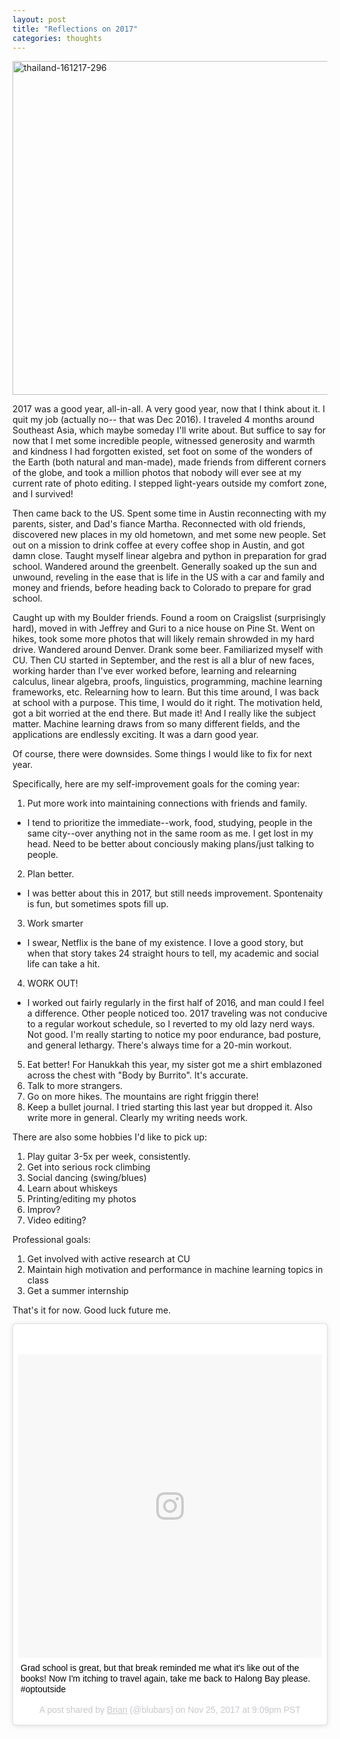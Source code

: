 ```yaml
---
layout: post
title: "Reflections on 2017"
categories: thoughts
---
```

<a data-flickr-embed="true" href="https://www.flickr.com/photos/149630921@N02/36454018920/in/album-72157685683000424/" title="thailand-161217-296"><img src="https://farm5.staticflickr.com/4379/36454018920_375855e490_c.jpg" width="800" height="534" alt="thailand-161217-296"></a><script async src="//embedr.flickr.com/assets/client-code.js" charset="utf-8"></script>

2017 was a good year, all-in-all. A very good year, now that I think about it. I quit my job (actually no-- that was Dec 2016). I traveled 4 months around Southeast Asia, which maybe someday I'll write about. But suffice to say for now that I met some incredible people, witnessed generosity and warmth and kindness I had forgotten existed, set foot on some of the wonders of the Earth (both natural and man-made), made friends from different corners of the globe, and took a million photos that nobody will ever see at my current rate of photo editing. I stepped light-years outside my comfort zone, and I survived!

Then came back to the US. Spent some time in Austin reconnecting with my parents, sister, and Dad's fiance Martha. Reconnected with old friends, discovered new places in my old hometown, and met some new people. Set out on a mission to drink coffee at every coffee shop in Austin, and got damn close. Taught myself linear algebra and python in preparation for grad school. Wandered around the greenbelt. Generally soaked up the sun and unwound, reveling in the ease that is life in the US with a car and family and money and friends, before heading back to Colorado to prepare for grad school.

Caught up with my Boulder friends. Found a room on Craigslist (surprisingly hard), moved in with Jeffrey and Guri to a nice house on Pine St. Went on hikes, took some more photos that will likely remain shrowded in my hard drive. Wandered around Denver. Drank some beer. Familiarized myself with CU. Then CU started in September, and the rest is all a blur of new faces, working harder than I've ever worked before, learning and relearning calculus, linear algebra, proofs, linguistics, programming, machine learning frameworks, etc. Relearning how to learn. But this time around, I was back at school with a purpose. This time, I would do it right. The motivation held, got a bit worried at the end there. But made it! And I really like the subject matter. Machine learning draws from so many different fields, and the applications are endlessly exciting. It was a darn good year. 

Of course, there were downsides. Some things I would like to fix for next year. 

Specifically, here are my self-improvement goals for the coming year:
1. Put more work into maintaining connections with friends and family. 
  * I tend to prioritize the immediate--work, food, studying, people in the same city--over anything not in the same room as me. I get lost in my head. Need to be better about conciously making plans/just talking to people.
2. Plan better.
  * I was better about this in 2017, but still needs improvement. Spontenaity is fun, but sometimes spots fill up.
3. Work smarter
  * I swear, Netflix is the bane of my existence. I love a good story, but when that story takes 24 straight hours to tell, my academic and social life can take a hit.
4. WORK OUT!
  * I worked out fairly regularly in the first half of 2016, and man could I feel a difference. Other people noticed too. 2017 traveling was not conducive to a regular workout schedule, so I reverted to my old lazy nerd ways. Not good. I'm really starting to notice my poor endurance, bad posture, and general lethargy. There's always time for a 20-min workout.
5. Eat better! For Hanukkah this year, my sister got me a shirt emblazoned across the chest with "Body by Burrito". It's accurate.
6. Talk to more strangers.
7. Go on more hikes. The mountains are right friggin there!
8. Keep a bullet journal. I tried starting this last year but dropped it. Also write more in general. Clearly my writing needs work.

There are also some hobbies I'd like to pick up:
1. Play guitar 3-5x per week, consistently.
2. Get into serious rock climbing
3. Social dancing (swing/blues)
4. Learn about whiskeys
5. Printing/editing my photos
6. Improv? 
7. Video editing?

Professional goals:
1. Get involved with active research at CU
2. Maintain high motivation and performance in machine learning topics in class
3. Get a summer internship

That's it for now. Good luck future me.

<blockquote class="instagram-media" data-instgrm-captioned data-instgrm-permalink="https://www.instagram.com/p/Bb8jm9HjvB7/" data-instgrm-version="8" style=" background:#FFF; border:0; border-radius:3px; box-shadow:0 0 1px 0 rgba(0,0,0,0.5),0 1px 10px 0 rgba(0,0,0,0.15); margin: 1px; max-width:658px; padding:0; width:99.375%; width:-webkit-calc(100% - 2px); width:calc(100% - 2px);"><div style="padding:8px;"> <div style=" background:#F8F8F8; line-height:0; margin-top:40px; padding:50.0% 0; text-align:center; width:100%;"> <div style=" background:url(data:image/png;base64,iVBORw0KGgoAAAANSUhEUgAAACwAAAAsCAMAAAApWqozAAAABGdBTUEAALGPC/xhBQAAAAFzUkdCAK7OHOkAAAAMUExURczMzPf399fX1+bm5mzY9AMAAADiSURBVDjLvZXbEsMgCES5/P8/t9FuRVCRmU73JWlzosgSIIZURCjo/ad+EQJJB4Hv8BFt+IDpQoCx1wjOSBFhh2XssxEIYn3ulI/6MNReE07UIWJEv8UEOWDS88LY97kqyTliJKKtuYBbruAyVh5wOHiXmpi5we58Ek028czwyuQdLKPG1Bkb4NnM+VeAnfHqn1k4+GPT6uGQcvu2h2OVuIf/gWUFyy8OWEpdyZSa3aVCqpVoVvzZZ2VTnn2wU8qzVjDDetO90GSy9mVLqtgYSy231MxrY6I2gGqjrTY0L8fxCxfCBbhWrsYYAAAAAElFTkSuQmCC); display:block; height:44px; margin:0 auto -44px; position:relative; top:-22px; width:44px;"></div></div> <p style=" margin:8px 0 0 0; padding:0 4px;"> <a href="https://www.instagram.com/p/Bb8jm9HjvB7/" style=" color:#000; font-family:Arial,sans-serif; font-size:14px; font-style:normal; font-weight:normal; line-height:17px; text-decoration:none; word-wrap:break-word;" target="_blank">Grad school is great, but that break reminded me what it&#39;s like out of the books! Now I&#39;m itching to travel again, take me back to Halong Bay please. #optoutside</a></p> <p style=" color:#c9c8cd; font-family:Arial,sans-serif; font-size:14px; line-height:17px; margin-bottom:0; margin-top:8px; overflow:hidden; padding:8px 0 7px; text-align:center; text-overflow:ellipsis; white-space:nowrap;">A post shared by <a href="https://www.instagram.com/blubars/" style=" color:#c9c8cd; font-family:Arial,sans-serif; font-size:14px; font-style:normal; font-weight:normal; line-height:17px;" target="_blank"> Brian</a> (@blubars) on <time style=" font-family:Arial,sans-serif; font-size:14px; line-height:17px;" datetime="2017-11-26T05:09:28+00:00">Nov 25, 2017 at 9:09pm PST</time></p></div></blockquote> <script async defer src="//platform.instagram.com/en_US/embeds.js"></script>


